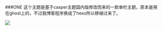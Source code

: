 ###ONE
这个主题是基于casper主题国内版修改而来的一款单栏主题，原本是用在ghost上的，不过我博客程序换成了hexo所以移植过来了。

![](http://cdn.4zen.top/image/a/ea/418ce1ffa29a0ba2f8090189aa53f.png)
